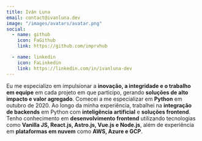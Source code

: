 ```yaml
---
title: Iván Luna
email: contact@ivanluna.dev
image: "/images/avatars/avatar.png"
social:
  - name: github
    icon: FaGithub
    link: https://github.com/imprvhub

  - name: linkedin
    icon: FaLinkedin
    link: https://linkedin.com/in/ivanluna-dev
---
```


Eu me especializo em impulsionar a **inovação, a integridade e o trabalho em equipe** em cada projeto em que participo, gerando **soluções de alto impacto e valor agregado**. Comecei a me especializar em **Python** em outubro de 2020. Ao longo da minha experiência, trabalhei na **integração de backends** em Python com **inteligência artificial** e **soluções frontend**. Tenho conhecimento em **desenvolvimento frontend** utilizando tecnologias como **Vanilla JS, React.js, Astro.js, Vue.js e Node.js**, além de experiência em **plataformas em nuvem** como **AWS, Azure e GCP**.